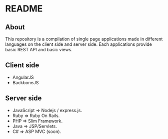 README
======

About
-----

This repository is a compilation of single page applications made ​​in different languages ​​on the client side and server side.
Each applications provide basic REST API and basic views.

Client side
-----------

* AngularJS
* BackboneJS

Server side
-----------

* JavaScript => Nodejs / express.js.
* Ruby => Ruby On Rails.
* PHP => Slim Framework.
* Java => JSP/Servlets.
* C# => ASP MVC (soon).
